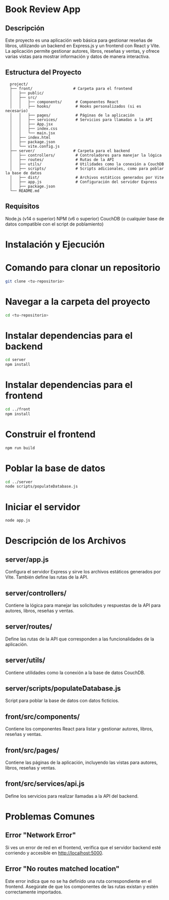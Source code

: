 # Book Review App

## Descripción

Este proyecto es una aplicación web básica para gestionar reseñas de libros, utilizando un backend en Express.js y un frontend con React y Vite. La aplicación permite gestionar autores, libros, reseñas y ventas, y ofrece varias vistas para mostrar información y datos de manera interactiva.

## Estructura del Proyecto

```plaintext
  project/
  ├── front/                  # Carpeta para el frontend
  │   ├── public/
  │   ├── src/
  │   │   ├── components/      # Componentes React
  │   │   ├── hooks/           # Hooks personalizados (si es necesario)
  │   │   ├── pages/           # Páginas de la aplicación
  │   │   ├── services/        # Servicios para llamadas a la API
  │   │   ├── App.jsx
  │   │   ├── index.css
  │   │   └── main.jsx
  │   ├── index.html
  │   ├── package.json
  │   └── vite.config.js
  ├── server/                 # Carpeta para el backend
  │   ├── controllers/         # Controladores para manejar la lógica
  │   ├── routes/              # Rutas de la API
  │   ├── utils/               # Utilidades como la conexión a CouchDB
  │   ├── scripts/             # Scripts adicionales, como para poblar la base de datos
  │   ├── dist/                # Archivos estáticos generados por Vite
  │   ├── app.js               # Configuración del servidor Express
  │   ├── package.json
  └── README.md
```
## Requisitos
Node.js (v14 o superior)
NPM (v6 o superior)
CouchDB (o cualquier base de datos compatible con el script de poblamiento)


# Instalación y Ejecución



# Comando para clonar un repositorio
```bash
git clone <tu-repositorio>
```
# Navegar a la carpeta del proyecto
```bash
cd <tu-repositorio>
```
# Instalar dependencias para el backend
```bash
cd server
npm install
```
# Instalar dependencias para el frontend
```bash
cd ../front
npm install
```
# Construir el frontend
```bash
npm run build
```
# Poblar la base de datos
```bash
cd ../server
node scripts/populateDatabase.js
```
# Iniciar el servidor
```bash
node app.js
```

# Descripción de los Archivos

## server/app.js
Configura el servidor Express y sirve los archivos estáticos generados por Vite. También define las rutas de la API.

## server/controllers/
Contiene la lógica para manejar las solicitudes y respuestas de la API para autores, libros, reseñas y ventas.

## server/routes/
Define las rutas de la API que corresponden a las funcionalidades de la aplicación.

## server/utils/
Contiene utilidades como la conexión a la base de datos CouchDB.

## server/scripts/populateDatabase.js
Script para poblar la base de datos con datos ficticios.

## front/src/components/
Contiene los componentes React para listar y gestionar autores, libros, reseñas y ventas.

## front/src/pages/
Contiene las páginas de la aplicación, incluyendo las vistas para autores, libros, reseñas y ventas.

## front/src/services/api.js
Define los servicios para realizar llamadas a la API del backend.

# Problemas Comunes

## Error "Network Error"
Si ves un error de red en el frontend, verifica que el servidor backend esté corriendo y accesible en [http://localhost:5000](http://localhost:5000).

## Error "No routes matched location"
Este error indica que no se ha definido una ruta correspondiente en el frontend. Asegúrate de que los componentes de las rutas existan y estén correctamente importados.

